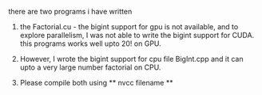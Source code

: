 there are two programs i have written

1. the Factorial.cu - the bigint support for gpu is not available, and to explore parallelism, I was not able to write the bigint support for CUDA.
    this programs works well upto 20! on GPU.

2. However, I wrote the bigint support for cpu file BigInt.cpp and it can upto a very large number factorial on CPU.

3. Please compile both using ** nvcc filename **